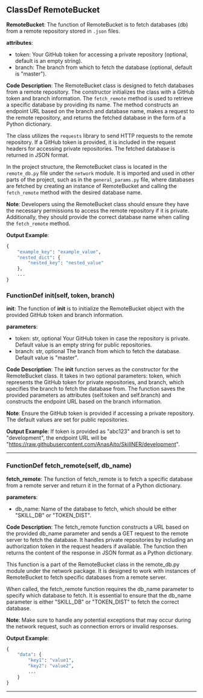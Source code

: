 ## ClassDef RemoteBucket
**RemoteBucket**: The function of RemoteBucket is to fetch databases (db) from a remote repository stored in `.json` files.

**attributes**:
- token: Your GitHub token for accessing a private repository (optional, default is an empty string).
- branch: The branch from which to fetch the database (optional, default is "master").

**Code Description**:
The RemoteBucket class is designed to fetch databases from a remote repository. The constructor initializes the class with a GitHub token and branch information. The `fetch_remote` method is used to retrieve a specific database by providing its name. The method constructs an endpoint URL based on the branch and database name, makes a request to the remote repository, and returns the fetched database in the form of a Python dictionary.

The class utilizes the `requests` library to send HTTP requests to the remote repository. If a GitHub token is provided, it is included in the request headers for accessing private repositories. The fetched database is returned in JSON format.

In the project structure, the RemoteBucket class is located in the `remote_db.py` file under the `network` module. It is imported and used in other parts of the project, such as in the `general_params.py` file, where databases are fetched by creating an instance of RemoteBucket and calling the `fetch_remote` method with the desired database name.

**Note**:
Developers using the RemoteBucket class should ensure they have the necessary permissions to access the remote repository if it is private. Additionally, they should provide the correct database name when calling the `fetch_remote` method.

**Output Example**:
```python
{
    "example_key": "example_value",
    "nested_dict": {
        "nested_key": "nested_value"
    },
    ...
}
```
### FunctionDef __init__(self, token, branch)
**__init__**: The function of __init__ is to initialize the RemoteBucket object with the provided GitHub token and branch information.

**parameters**:
- token: str, optional
  Your GitHub token in case the repository is private. Default value is an empty string for public repositories.
- branch: str, optional
  The branch from which to fetch the database. Default value is "master".

**Code Description**:
The __init__ function serves as the constructor for the RemoteBucket class. It takes in two optional parameters: token, which represents the GitHub token for private repositories, and branch, which specifies the branch to fetch the database from. The function saves the provided parameters as attributes (self.token and self.branch) and constructs the endpoint URL based on the branch information.

**Note**:
Ensure the GitHub token is provided if accessing a private repository. The default values are set for public repositories.

**Output Example**:
If token is provided as "abc123" and branch is set to "development", the endpoint URL will be "https://raw.githubusercontent.com/AnasAito/SkillNER/development".
***
### FunctionDef fetch_remote(self, db_name)
**fetch_remote**: The function of fetch_remote is to fetch a specific database from a remote server and return it in the format of a Python dictionary.

**parameters**:
- db_name: Name of the database to fetch, which should be either "SKILL_DB" or "TOKEN_DIST".

**Code Description**:
The fetch_remote function constructs a URL based on the provided db_name parameter and sends a GET request to the remote server to fetch the database. It handles private repositories by including an authorization token in the request headers if available. The function then returns the content of the response in JSON format as a Python dictionary.

This function is a part of the RemoteBucket class in the remote_db.py module under the network package. It is designed to work with instances of RemoteBucket to fetch specific databases from a remote server. 

When called, the fetch_remote function requires the db_name parameter to specify which database to fetch. It is essential to ensure that the db_name parameter is either "SKILL_DB" or "TOKEN_DIST" to fetch the correct database.

**Note**:
Make sure to handle any potential exceptions that may occur during the network request, such as connection errors or invalid responses.

**Output Example**:
```python
{
    "data": {
        "key1": "value1",
        "key2": "value2",
        ...
    }
}
```
***
